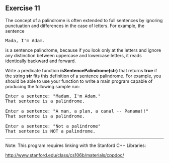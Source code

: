 Exercise 11
----------- 

The concept of a palindrome is often extended to full sentences by ignoring punctuation and differences in the case of letters. For example, the sentence 

<pre>
Mada, I'm Adam.
</pre>

is a sentence palindrome, because if you look only at the letters and ignore any distinction between uppercase and lowercase letters, it reads identically backward and forward.

Write a predicate function **isSentencePalindrome(str)** that returns **true** if the string **str** fits this definition of a sentence palindrome. For example, you should be able to use your function to write a main program capable of producing the following sample run:

<pre>
Enter a sentence: "Madam, I'm Adam." 
That sentence is a palindrome.

Enter a sentence: "A man, a plan, a canal -- Panama!!" 
That sentence is a palindrome.

Enter a sentence: "Not a palindrome" 
That sentence is NOT a palindrome.
</pre>

---

Note: This program requires linking with the Stanford C++ Libraries:

http://www.stanford.edu/class/cs106b/materials/cppdoc/